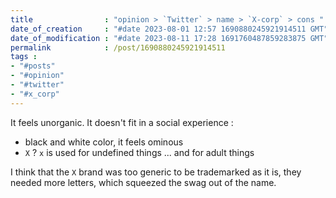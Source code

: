 ```yaml
---
title                : "opinion > `Twitter` > name > `X-corp` > cons "
date_of_creation     : "#date 2023-08-01 12:57 1690880245921914511 GMT"
date_of_modification : "#date 2023-08-11 17:28 1691760487859283875 GMT"
permalink            : /post/1690880245921914511
tags :
- "#posts"
- "#opinion"
- "#twitter"
- "#x_corp"
---
```


It feels unorganic. It doesn't fit in a social experience :  
- black and white color, it feels ominous
- `X` ? `x` is used for undefined things ... and for adult things

I think that the `X` brand was too generic to be trademarked as it is, they needed more letters, which squeezed the swag out of the name.
